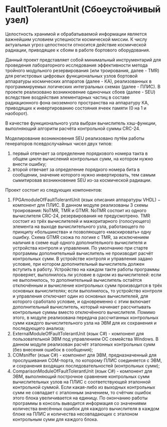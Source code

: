 # FaultTolerantUnit (Сбоеустойчивый узел)

Целостность хранимой и обрабатываемой информации является важнейшим условием успешности космической миссии. К числу актуальных угроз целостности относится действие космической радиации, приводящее к сбоям в работе бортового оборудования.

Данный проект представляет собой минимальный инструментарий для проведения лабораторного исследования эффективности метода тройного модульного резервирования (или троирования, далее - TMR) для регистровых цифровых функциональных узлов бортовой аппаратуры космических аппаратов (далее - КА), реализованных в программируемых логических интегральных схемах (далее - ПЛИС). В проекте реализовано возникновение одиночных сбоев (далее - SEU) вследствие воздействия элементарных частиц в составе радиационного фона окоземного пространства на аппаратуру КА, приводящих к инвертированию состояния ячеек памяти (0 на 1 и наоборот).

В качестве функционального узла выбран вычислитель хэш-функции, выполняющий алгоритм расчёта контрольной суммы CRC-24.

Моделирование возникновения SEU реализовано путём работы генераторов псевдослучайных чисел двух типов:
1) первый отвечает за определение порядкового номера такта в общем цикле вычислений контрольных сумм, на котором нужно внести ошибку;
2) второй отвечает за определение порядкого номера бита в сообщении, значение которого нужно инвертировать, тем самым сымитировав возникновение SEU из-за космической радиации.

Проект состоит из следующих компонентов:

1) FPGAmoduleOfFaultTolerantUnit (язык описания аппаратуры VHDL) − компонент для ПЛИС. В данном модуле реализованы 3 схемы троирования: NoTMR, TMR и GTMR. NoTMR состоит из одного вычислителя CRC-24, резервирования не предусмотрено. TMR состоит из трёх вычислителей и мажоритарного (голосующего) элемента на выходе вычислительного узла, работающего по принципу «большинства» и позволяющего «маскировать» одну ошибку. Схема GTMR схожа по логике с TMR, за исключением наличия в схеме ещё одного дополнительного вычислителя и устройства контроля и управления. По умолчанию при старте программы дополнительный вычислитель не производит расчёт контрольных сумм. В устройстве контроля и управления задано условие, при котором дополнительный вычислитель должен вступить в работу. Устройство на каждом такте работы программы проверяет, выполнилось ли условие в одном из вычислителей: если не выполнилось, то дополнительный вычислитель остаётся отключённым и вычисление контрольных сумм производится в трёх основных вычислителях; если выполнилось, то устройство контроля и управления отключает один из основных вычислителей, для которого сработало условие, и одновременно с этим включает дополнительный вычислитель, который начинает рассчитывать контрольные суммы вместо отключённого вычислителя. Помимо этого, в модуле реализована передача рассчитанных контрольных сумм каждого вычислительного узла на ЭВМ для их сохранения и последующего анализа;
2) ExternalModuleOfFaultTolerantUnit (язык C#) - компонент для пользовательной ЭВМ под управлением ОС семейства Windows. В данном модуле реализован расчёт эталонных контрольных сумм (без внесения ошибок в сообщения);
3) COMsniffer (язык C#) - компонент для ЭВМ, предназначенный для прослушивания COM-порта, по которому ПЛИС соединяется с ЭВМ, и сохранения входящих последовательностей (контрольных сумм);
4) ComparisonModuleOfFaultTolerantUnit (язык C#) - компонент для ЭВМ, выполняющий построчное сравнение контрольных сумм вычислительных узлов на ПЛИС с соответствующей эталонной контрольной суммой. Если какая-либо из выходных контрольных сумм не совпадает с эталонным значением, то счётчик ошибок этого блока увеличивается на единицу. По окончанию работы программы в консоль выводится информация со значениями количества внесённых ошибок для каждого вычислителя в каждом блоке на ПЛИС и количества несовпадающих с эталоном контрольным сумм для каждого блока.
